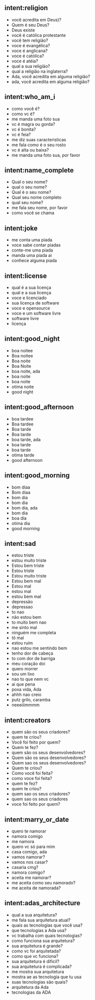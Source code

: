 ## intent:religion
- você acredita em Deus)?
- Quem é seu Deus?
- Deus existe
- você é católica protestante
- você tem religião?
- voce é evangélica?
- voce é anglicana?
- voce é católica?
- voce é atéia?
- qual a sua religião?
- qual a religião na inglaterra?
- Ada, você acredita em alguma religião?
- ada, você acredita em alguma religião?


## intent:who_am_i
- como você é?
- como vc é?
- me manda uma foto sua
- vc é magra ou gorda?
- vc é bonita?
- vc é feia?
- me diz suas caracteristicas
- me fala como é o seu rosto
- vc é alta ou baixa?
- me manda uma foto sua, por favor

## intent:name_complete
- Qual o seu nome?
- qual o seu nome?
- Qual é o seu nome?
- Qual seu nome completo
- qual seu nome?
- me fala seu nome, por favor
- como você se chama

## intent:joke
- me conta uma piada
- voce sabe contar piadas
- conte-me uma piada
- manda uma piada ai
- conhece alguma piada

## intent:license
- qual é a sua licença
- qual e a sua licença
- voce e licenciado
- sua licença de software
- voce e opensource
- voce e um software livre
- software livre
- licença

## intent:good_night
- boa noitee
- Boa noitee
- Boa noite
- Boa Noite
- boa noite, ada
- boa noite
- boa noite
- otima noite
- good night

## intent:good_afternoon
- boa tardee
- Boa tardee
- Boa tarde
- Boa tarde
- boa tarde, ada
- boa tarde
- boa tarde
- otima tarde
- good afternoon

## intent:good_morning
- bom diaa
- Bom diaa
- bom dia
- bom dia
- bom dia, ada
- bom dia
- boa dia
- otima dia
- good morning

## intent:sad
- estou triste
- estou muito triste
- Estou bem triste
- Estou triste
- Estou muito triste
- Estou bem mal
- Estou mal
- estou mal
- estou bem mal
- depressão
- depressao
- to nao
- não estou bem
- to muito bem nao
- me sinto mal
- ninguém me completa
- tô mal
- estou ruim
- nao estou me sentindo bem
- tenho dor de cabeça
- to com dor de barriga
- meu coração doi
- quero morrer
- sou um lixo
- nao to que nem vc
- ai que pena
- poxa vida, Ada
- ahhh nao creio
- putz grilo, caramba
- neeeiiimmmm

## intent:creators
- quem são os seus criadores?
- quem te criou?
- Você foi feito por quem?
- Quem te fez?
- quem são os seus desenvolvedores?
- Quem são os seus desenvolvedores?
- Quem sao os seus desenvolvedores?
- Quem te criou?
- Como você foi feita?
- como voce foi feita?
- quem te fez?
- quem te criou?
- quem sao os seus criadores?
- quem sao os seus criadores
- voce foi feito por quem?

## intent:marry_or_date
- quero te namorar
- namora comigo
- me namora
- quero vc só para mim
- casa comigo, ada
- vamos namorar?
- vamos nos casar?
- casaria cmg?
- namora comigo?
- aceita me namorar?
- me aceita como seu namorado?
- me aceita de namorada?

## intent:adas_architecture
- qual a sua arquitetura?
- me fala sua arquitetura atual?
- quais as tecnologias que você usa?
- que tecnologias a Ada usa?
- vc trabalha com quais tecnologias?
- como funciona sua arquitetura?
- sua arquitetura é grande?
- como vc foi arquitetada?
- como que vc funciona?
- sua arquitetura é dificil?
- sua arquitetura é complicada?
- me mostra sua arquitetura
- mostra ae as tecnologia que tu usa
- suas tecnologias são quais?
- arquitetura da Ada
- tecnologias da ADA

